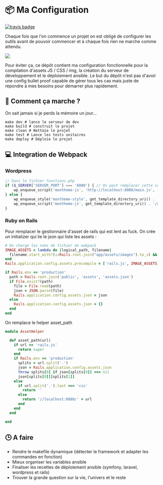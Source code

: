 :package: Ma Configuration
==================================

[![travis badge](https://travis-ci.org/Grafikart/Front-end-boilerplate.svg)](https://travis-ci.org/Grafikart/Front-end-boilerplate)

Chaque fois que l'on commence un projet on est obligé de configurer les outils avant de pouvoir commencer et à chaque fois rien ne marche comme attendu.

![](https://media.giphy.com/media/QXxAGtM56RP6E/giphy.gif)

Pour éviter ça, ce dépôt contient ma configuration fonctionnelle pour la compilation d'assets JS / CSS / img, la création du serveur de développement et le déploiement ansible.
Le but du dépôt n'est pas d'avoir une config bullet proof capable de gérer tous les cas mais juste de répondre à mes besoins pour démarrer plus rapidement.

:triangular_ruler: Comment ça marche ?
------------------

On sait jamais si je perds la mémoire un jour...

```shell
make dev # lance le serveur de dev
make build # construit le projet 
make clean # Nettoie le projet
make test # Lance les tests unitaires
make deploy # Déploie le projet
```

:computer: Integration de Webpack
------------------------ 

### Wordpress

```php
// Dans le fichier functions.php
if ($_SERVER['SERVER_PORT'] === '8080') { // On peut remplacer cette condition ici
    wp_enqueue_script('montheme-js', 'http://localhost:8080/main.js', [], '1.0', true);
} else {
    wp_enqueue_style('montheme-style', get_template_directory_uri() . '/assets/app.css');
    wp_enqueue_script('montheme-js', get_template_directory_uri() . '/assets/main.js', [], '1.0', true);
}
```

### Ruby on Rails

Pour remplacer le gestionnaire d'asset de rails qui est lent as fuck.
On crée un initializer qui lie le json qui liste les assets : 

```ruby
# On charge les noms de fichier de webpack
IMAGE_ASSETS = lambda do |logical_path, filename|
  filename.start_with?(::Rails.root.join("app/assets/images").to_s) && !['.js', '.css', ''].include?(File.extname(logical_path))
end
Rails.application.config.assets.precompile = ['rails.js', IMAGE_ASSETS]

if Rails.env == 'production'
  path = Rails.root.join('public', 'assets', 'assets.json')
  if File.exist?(path)
    file = File.read(path)
    json = JSON.parse(file)
    Rails.application.config.assets.json = json
  else
    Rails.application.config.assets.json = {}
  end
end
```

On remplace le helper asset_path

```ruby
module AssetHelper

  def asset_path(url)
    if url == 'rails.js'
      return super
    end
    if Rails.env == 'production'
      splits = url.split('.')
      json = Rails.application.config.assets.json
      throw splits[0] if json[splits[0]] === nil
      json[splits[0]][splits[1]]
    else
      if url.split('.').last === 'css'
        return ''
      else
        return '//localhost:8080/' + url
      end
    end
  end

end

```

:clock3: A faire 
----------------

- Rendre le makefile dynamique (détecter le framework et adapter les commandes en fonction)
- Mieux organiser les variables ansible
- Finaliser les recettes de déploiement ansible (symfony, laravel, wordpress et rails)
- Trouver la grande question sur la vie, l'univers et le reste
